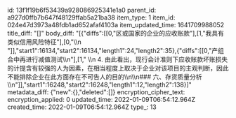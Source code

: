 id: 13f1f19b6f53439a928086925341e1a0
parent_id: a927d0ffb7b647f48129ffab5a21ba38
item_type: 1
item_id: 024e47d3973a48fdb1ad652afaf4103a
item_updated_time: 1641709988052
title_diff: "[]"
body_diff: "[{\"diffs\":[[0,\"区或国家的企业的应收账款\"],[1,\"我具有类似信用风险特征\"],[0,\"\\\n           \"]],\"start1\":16134,\"start2\":16134,\"length1\":24,\"length2\":35},{\"diffs\":[[0,\"产组合中再进行减值测试\\\n\"],[1,\"                \\\n                4. 由此看出，现行会计准则下应收账款坏账损失的计提含有较强的人为因素，在相当程度上取决于企业对该项目的主观判断，因此不能排除企业在此方面存在不可告人的目的\\\n\\\n### 六、存货质量分析\\\n\"]],\"start1\":16248,\"start2\":16248,\"length1\":12,\"length2\":138}]"
metadata_diff: {"new":{},"deleted":[]}
encryption_cipher_text: 
encryption_applied: 0
updated_time: 2022-01-09T06:54:12.964Z
created_time: 2022-01-09T06:54:12.964Z
type_: 13